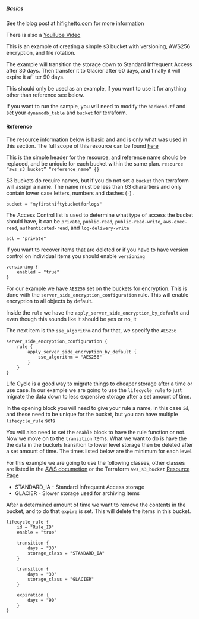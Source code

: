 ##### Basics 
See the blog post at [hifighetto.com](http://www.hifighetto.com/2021/01/terraform-deploy-aws-s3-bucket-standard.html) for more information 


There is also a [YouTube Video](https://www.youtube.com/watch?v=3Okw86bZeSA)

This is an example of creating a simple s3 bucket with versioning, AWS256 encryption, and file rotation. 

The example will transition the storage down to Standard Infrequent Access after 30 days. Then transfer it to Glacier after 60 days, and finally it will expire it af`                                                          ter 90 days. 

This should only be used as an example, if you want to use it for anything other than reference see below. 

If you want to run the sample, you will need to modify the `backend.tf` and set your `dynamodb_table` and `bucket` for terraform. 

#### Reference 
The resource information below is basic and and is only what was used in this section. The full scope of this resource can be found [here](https://registry.terraform.io/providers/hashicorp/aws/latest/docs/resources/s3_bucket)

This is the simple header for the resource, and reference name should be replaced, and be uniquie for each bucket within the same plan. 
`resource “aws_s3_bucket” “reference_name” {}`

S3 buckets do require names, but if you do not set a `bucket` then terraform will assign a name. The name must be less than 63 charartiers and only contain lower case letters, numbers and dashes (`-`) . 

`bucket = "myfirstniftybucketforlogs"`

The Access Control list is used to determine what type of access the bucket should have, it can be `private`, `public-read`, `public-read-write`, `aws-exec-read`, `authenticated-read`, and `log-delivery-write`

`acl = "private"`

If you want to recover items that are deleted or if you have to have version control on individual items you should enable `versioning`

```
versioning {
    enabled = "true"
}
```

For our example we have `AES256` set on the buckets for encryption. This is done with the `server_side_encryption_configuration` rule. This will enable encryption to all objects by default.

Inside the `rule` we have the `apply_server_side_encryption_by_default` and even though this sounds like it should be yes or no, it 

The next item is the `sse_algorithm` and for that, we specify the `AES256` 


```
server_side_encryption_configuration {
    rule {
        apply_server_side_encryption_by_default {
            sse_algorithm = "AES256" 
        }
    }
}
```


Life Cycle is a good way to migrate things to cheaper storage after a time or use case. In our example we are going to use the `lifecycle_rule` to just migrate the data down to less expensive storage after a set amount of time. 

In the opening block you will need to give your rule a name, in this case `id`, and these need to be unique for the bucket, but you can have multiple `lifecycle_rule` sets 

You will also need to set the `enable` block to have the rule function or not. 
Now we move on to the `transition` items. What we want to do is have the the data in the buckets transition to lower level storage then be deleted after a set amount of time. The times listed below are the minimum for each level. 

For this example we are going to use the following classes, other classes are listed in the [AWS documetion](https://docs.aws.amazon.com/AmazonS3/latest/dev/storage-class-intro.html) or the Terraform `aws_s3_bucket` [Resource Page](https://registry.terraform.io/providers/hashicorp/aws/latest/docs/resources/s3_bucket) 
* STANDARD_IA - Standard Infrequent Access storage
* GLACIER - Slower storage used for archiving items 

After a determined amount of time we want to remove the contents in the bucket, and to do that `expire` is set. This will delete the items in this bucket.


```
lifecycle_rule {
    id = "Rule_ID"
    enable = "true"
    
    transition {
        days = "30"
        storage_class = "STANDARD_IA"
    }

    transition {
        days = "30"
        storage_class = "GLACIER"
    }

    expiration {
        days = "90"
    }
}
```
